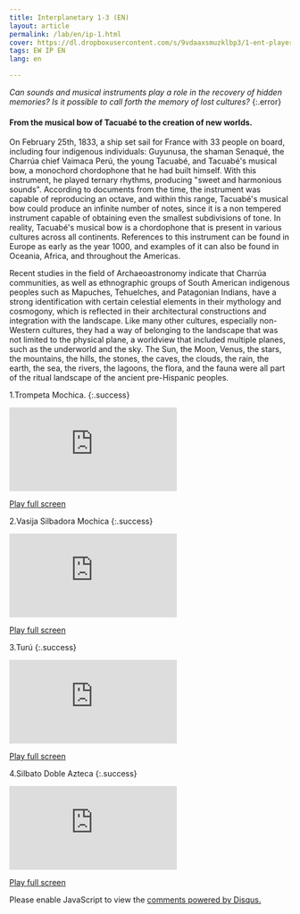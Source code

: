 ```yaml
---
title: Interplanetary 1-3 (EN)
layout: article
permalink: /lab/en/ip-1.html
cover: https://dl.dropboxusercontent.com/s/9vdaaxsmuzklbp3/1-ent-player-yellow.jpg?raw=1
tags: EW IP EN
lang: en

---
```


*Can sounds and musical instruments play a role in the recovery of hidden memories? Is it possible to call forth the memory of lost cultures?*
{:.error}


#### From the musical bow of Tacuabé to the creation of new worlds.

On February 25th, 1833, a ship set sail for France with 33 people on board, including four indigenous individuals: Guyunusa, the shaman Senaqué, the Charrúa chief Vaimaca Perú, the young Tacuabé, and Tacuabé's musical bow, a monochord chordophone that he had built himself. With this instrument, he played ternary rhythms, producing "sweet and harmonious sounds". According to documents from the time, the instrument was capable of reproducing an octave, and within this range, Tacuabé's musical bow could produce an infinite number of notes, since it is a non tempered instrument capable of obtaining even the smallest subdivisions of tone. In reality, Tacuabé's musical bow is a chordophone that is present in various cultures across all continents. References to this instrument can be found in Europe as early as the year 1000, and examples of it can also be found in Oceania, Africa, and throughout the Americas.

Recent studies in the field of Archaeoastronomy indicate that Charrúa communities, as well as ethnographic groups of South American indigenous peoples such as Mapuches, Tehuelches, and Patagonian Indians, have a strong identification with certain celestial elements in their mythology and cosmogony, which is reflected in their architectural constructions and integration with the landscape. Like many other cultures, especially non-Western cultures, they had a way of belonging to the landscape that was not limited to the physical plane, a worldview that included multiple planes, such as the underworld and the sky. The Sun, the Moon, Venus, the stars, the mountains, the hills, the stones, the caves, the clouds, the rain, the earth, the sea, the rivers, the lagoons, the flora, and the fauna were all part of the ritual landscape of the ancient pre-Hispanic peoples.


1.Trompeta Mochica.
{:.success}
<div class="container">
  <iframe class="responsive-iframe" src="https://play.maar.world/?g=8&s=0&c=3" style="border: 0" ></iframe>
</div>

<a href="https://play.maar.world/?g=8&s=0&c=3 " rel="Maar World Player" target="_blank"> Play full screen</a> 

2.Vasija Silbadora Mochica
{:.success}
<div class="container">
  <iframe class="responsive-iframe" src="https://play.maar.world/?g=8&s=0&c=4" style="border: 0" ></iframe>
</div>

<a href="https://play.maar.world/?g=8&s=0&c=4 " rel="Maar World Player" target="_blank"> Play full screen</a> 

3.Turú
{:.success}
<div class="container">
  <iframe class="responsive-iframe" src="https://play.maar.world/?g=8&s=0&c=5" style="border: 0" ></iframe>
</div>

<a href="https://play.maar.world/?g=8&s=0&c=5 " rel="Maar World Player" target="_blank"> Play full screen</a> 

4.Silbato Doble Azteca
{:.success}
<div class="container">
  <iframe class="responsive-iframe" src="https://play.maar.world/?g=8&s=0&c=6" style="border: 0" ></iframe>
</div>

<a href="https://play.maar.world/?g=8&s=0&c=6 " rel="Maar World Player" target="_blank"> Play full screen</a> 


<div id="disqus_thread"></div>
<script>
    /**
    *  RECOMMENDED CONFIGURATION VARIABLES: EDIT AND UNCOMMENT THE SECTION BELOW TO INSERT DYNAMIC VALUES FROM YOUR PLATFORM OR CMS.
    *  LEARN WHY DEFINING THESE VARIABLES IS IMPORTANT: https://disqus.com/admin/universalcode/#configuration-variables    */
    var disqus_config = function () {
        this.page.url = "{{ page.url | absolute_url }}";
        this.page.identifier = "{{ page.id }}";
    };
    (function() { // DON'T EDIT BELOW THIS LINE
    var d = document, s = d.createElement('script');
    s.src = 'https://maar-world.disqus.com/embed.js';
    s.setAttribute('data-timestamp', +new Date());
    (d.head || d.body).appendChild(s);
    })();
</script>
<noscript>Please enable JavaScript to view the <a href="https://disqus.com/?ref_noscript">comments powered by Disqus.</a></noscript>

